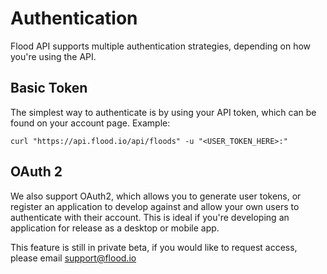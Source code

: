 # Authentication

Flood API supports multiple authentication strategies, depending on how you're using the API.

## Basic Token

The simplest way to authenticate is by using your API token, which can be found on your account page. Example:

```
curl "https://api.flood.io/api/floods" -u "<USER_TOKEN_HERE>:"
```

## OAuth 2

We also support OAuth2, which allows you to generate user tokens, or register an application to develop against and allow your own users to authenticate with their account. This is ideal if you're developing an application for release as a desktop or mobile app.

This feature is still in private beta, if you would like to request access, please email support@flood.io


